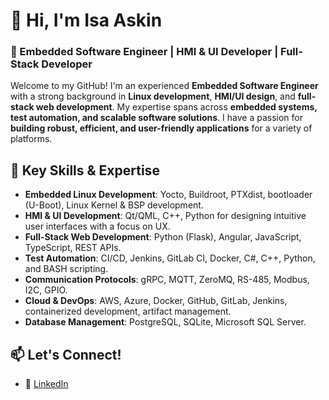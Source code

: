 # 👋 Hi, I'm Isa Askin

### 🚀 Embedded Software Engineer | HMI & UI Developer | Full-Stack Developer

Welcome to my GitHub! I'm an experienced **Embedded Software Engineer** with a strong background in **Linux development**, **HMI/UI design**, and **full-stack web development**. My expertise spans across **embedded systems, test automation, and scalable software solutions**. I have a passion for **building robust, efficient, and user-friendly applications** for a variety of platforms.

## 🔧 Key Skills & Expertise
- **Embedded Linux Development**: Yocto, Buildroot, PTXdist, bootloader (U-Boot), Linux Kernel & BSP development.
- **HMI & UI Development**: Qt/QML, C++, Python for designing intuitive user interfaces with a focus on UX.
- **Full-Stack Web Development**: Python (Flask), Angular, JavaScript, TypeScript, REST APIs.
- **Test Automation**: CI/CD, Jenkins, GitLab CI, Docker, C#, C++, Python, and BASH scripting.
- **Communication Protocols**: gRPC, MQTT, ZeroMQ, RS-485, Modbus, I2C, GPIO.
- **Cloud & DevOps**: AWS, Azure, Docker, GitHub, GitLab, Jenkins, containerized development, artifact management.
- **Database Management**: PostgreSQL, SQLite, Microsoft SQL Server.

## 📫 Let's Connect!
- 💼 [LinkedIn](https://linkedin.com/in/isaaskin)
